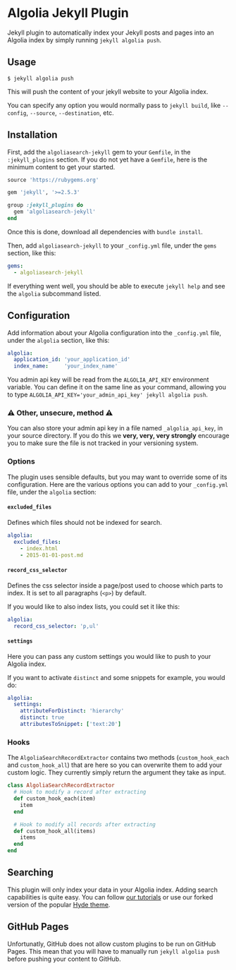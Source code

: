 # Algolia Jekyll Plugin

Jekyll plugin to automatically index your Jekyll posts and pages into an
Algolia index by simply running `jekyll algolia push`.

## Usage

```shell
$ jekyll algolia push
```

This will push the content of your jekyll website to your Algolia index.

You can specify any option you would normally pass to `jekyll build`, like
`--config`, `--source`, `--destination`, etc.

## Installation

First, add the `algoliasearch-jekyll` gem to your `Gemfile`, in the
`:jekyll_plugins` section. If you do not yet have a `Gemfile`, here is the
minimum content to get your started.

```ruby
source 'https://rubygems.org'

gem 'jekyll', '>=2.5.3'

group :jekyll_plugins do
  gem 'algoliasearch-jekyll'
end
```

Once this is done, download all dependencies with `bundle install`. 

Then, add `algoliasearch-jekyll` to your `_config.yml` file, under the `gems`
section, like this:

```yaml
gems:
  - algoliasearch-jekyll
```

If everything went well, you should be able to execute `jekyll help` and see the
`algolia` subcommand listed.

## Configuration

Add information about your Algolia configuration into the `_config.yml` file,
under the `algolia` section, like this:

```yaml
algolia:
  application_id: 'your_application_id'
  index_name:     'your_index_name'
```

You admin api key will be read from the `ALGOLIA_API_KEY` environment variable.
You can define it on the same line as your command, allowing you to type
`ALGOLIA_API_KEY='your_admin_api_key' jekyll algolia push`.

### ⚠ Other, unsecure, method ⚠

You can also store your admin api key in a file named `_algolia_api_key`, in
your source directory. If you do this we __very, very, very strongly__ encourage
you to make sure the file is not tracked in your versioning system.

### Options

The plugin uses sensible defaults, but you may want to override some of its
configuration. Here are the various options you can add to your `_config.yml`
file, under the `algolia` section:

#### `excluded_files`

Defines which files should not be indexed for search.

```yml
algolia:
  excluded_files:
    - index.html
    - 2015-01-01-post.md
```

#### `record_css_selector`

Defines the css selector inside a page/post used to choose which parts to index.
It is set to all paragraphs (`<p>`) by default.

If you would like to also index lists, you could set it like this:

```yml
algolia:
  record_css_selector: 'p,ul'
```

#### `settings`

Here you can pass any custom settings you would like to push to your Algolia
index.

If you want to activate `distinct` and some snippets for example, you would do:

```yml
algolia:
  settings:
    attributeForDistinct: 'hierarchy'
    distinct: true
    attributesToSnippet: ['text:20']
```

### Hooks

The `AlgoliaSearchRecordExtractor` contains two methods (`custom_hook_each` and
`custom_hook_all`) that are here so you can overwrite them to add your custom
logic. They currently simply return the argument they take as input.

```ruby
class AlgoliaSearchRecordExtractor
  # Hook to modify a record after extracting
  def custom_hook_each(item)
    item
  end

  # Hook to modify all records after extracting
  def custom_hook_all(items)
    items
  end
end
```

## Searching

This plugin will only index your data in your Algolia index. Adding search
capabilities is quite easy. You can follow [our tutorials][1] or use our forked
version of the popular [Hyde theme][2].

## GitHub Pages

Unfortunatly, GitHub does not allow custom plugins to be run on GitHub Pages.
This mean that you will have to manually run `jekyll algolia push` before
pushing your content to GitHub.


[1]: https://www.algolia.com/doc/javascript
[2]: https://github.com/algolia/hyde
